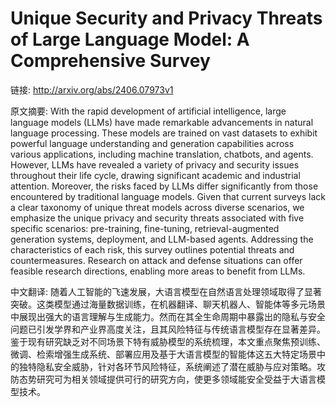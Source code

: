 # Unique Security and Privacy Threats of Large Language Model: A Comprehensive Survey

链接: http://arxiv.org/abs/2406.07973v1

原文摘要:
With the rapid development of artificial intelligence, large language models
(LLMs) have made remarkable advancements in natural language processing. These
models are trained on vast datasets to exhibit powerful language understanding
and generation capabilities across various applications, including machine
translation, chatbots, and agents. However, LLMs have revealed a variety of
privacy and security issues throughout their life cycle, drawing significant
academic and industrial attention. Moreover, the risks faced by LLMs differ
significantly from those encountered by traditional language models. Given that
current surveys lack a clear taxonomy of unique threat models across diverse
scenarios, we emphasize the unique privacy and security threats associated with
five specific scenarios: pre-training, fine-tuning, retrieval-augmented
generation systems, deployment, and LLM-based agents. Addressing the
characteristics of each risk, this survey outlines potential threats and
countermeasures. Research on attack and defense situations can offer feasible
research directions, enabling more areas to benefit from LLMs.

中文翻译:
随着人工智能的飞速发展，大语言模型在自然语言处理领域取得了显著突破。这类模型通过海量数据训练，在机器翻译、聊天机器人、智能体等多元场景中展现出强大的语言理解与生成能力。然而在其全生命周期中暴露出的隐私与安全问题已引发学界和产业界高度关注，且其风险特征与传统语言模型存在显著差异。鉴于现有研究缺乏对不同场景下特有威胁模型的系统梳理，本文重点聚焦预训练、微调、检索增强生成系统、部署应用及基于大语言模型的智能体这五大特定场景中的独特隐私安全威胁，针对各环节风险特征，系统阐述了潜在威胁与应对策略。攻防态势研究可为相关领域提供可行的研究方向，使更多领域能安全受益于大语言模型技术。
